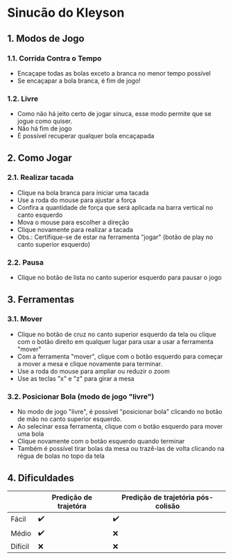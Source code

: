 # Sinucão do Kleyson

## 1. Modos de Jogo
### 1.1. Corrida Contra o Tempo
- Encaçape todas as bolas exceto a branca no menor tempo possível
- Se encaçapar a bola branca, é fim de jogo!

### 1.2. Livre
- Como não há jeito certo de jogar sinuca, esse modo permite que se jogue como quiser.
- Não há fim de jogo
- É possível recuperar qualquer bola encaçapada


## 2. Como Jogar

### 2.1. Realizar tacada
- Clique na bola branca para iniciar uma tacada
- Use a roda do mouse para ajustar a força
- Confira a quantidade de força que será aplicada na barra vertical no canto esquerdo
- Mova o mouse para escolher a direção
- Clique novamente para realizar a tacada
- Obs.: Certifique-se de estar na ferramenta "jogar"
(botão de play no canto superior esquerdo)

### 2.2. Pausa
- Clique no botão de lista no canto superior esquerdo para pausar o jogo

## 3. Ferramentas
### 3.1. Mover
- Clique no botão de cruz no canto superior esquerdo da tela ou clique com o botão direito em qualquer lugar para usar a usar a ferramenta "mover"
- Com a ferramenta "mover", clique com o botão esquerdo para começar a mover a mesa e clique novamente para terminar.
- Use a roda do mouse para ampliar ou reduzir o zoom
- Use as teclas "x" e "z" para girar a mesa

### 3.2. Posicionar Bola (modo de jogo "livre")
- No modo de jogo "livre", é possível "posicionar bola" clicando no botão de mão no canto superior esquerdo.
- Ao selecinar essa ferramenta, clique com o botão esquerdo para mover uma bola
- Clique novamente com o botão esquerdo quando terminar
- Também é possível tirar bolas da mesa ou trazê-las de volta clicando na régua de bolas no topo da tela

## 4. Dificuldades
|           |   Predição de trajetóra   | Predição de trajetória pós-colisão    |
|-----------|---------------------------|---------------------------------------|
| Fácil     | ✔️                         | ✔️                                     |
| Médio     | ✔️                         | ❌                                    |
| Difícil   | ❌                        | ❌                                    |
